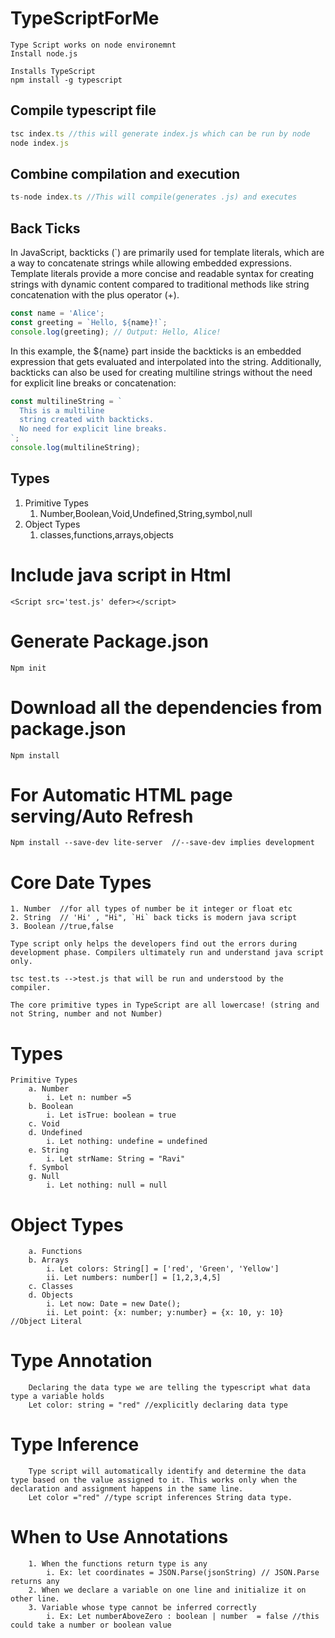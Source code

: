 # TypeScriptForMe
    Type Script works on node environemnt
    Install node.js

    Installs TypeScript
    npm install -g typescript 
## Compile typescript file 
```typescript
tsc index.ts //this will generate index.js which can be run by node
node index.js
```
## Combine compilation and execution
```typescript
ts-node index.ts //This will compile(generates .js) and executes
```
## Back Ticks
In JavaScript, backticks (`) are primarily used for template literals, which are a way to concatenate strings while allowing embedded expressions. Template literals provide a more concise and readable syntax for creating strings with dynamic content compared to traditional methods like string concatenation with the plus operator (+).
```javascript
const name = 'Alice';
const greeting = `Hello, ${name}!`;
console.log(greeting); // Output: Hello, Alice!
```
In this example, the ${name} part inside the backticks is an embedded expression that gets evaluated and interpolated into the string.
Additionally, backticks can also be used for creating multiline strings without the need for explicit line breaks or concatenation:
```javascript
const multilineString = `
  This is a multiline
  string created with backticks.
  No need for explicit line breaks.
`;
console.log(multilineString);
```
## Types
1. Primitive Types
   1. Number,Boolean,Void,Undefined,String,symbol,null
2. Object Types
   1. classes,functions,arrays,objects
      
# Include java script in Html
    <Script src='test.js' defer></script> 

# Generate Package.json
    Npm init

# Download all the dependencies from package.json
    Npm install

# For Automatic HTML page serving/Auto Refresh

    Npm install --save-dev lite-server  //--save-dev implies development

# Core Date Types
	1. Number  //for all types of number be it integer or float etc
	2. String  // 'Hi' , "Hi", `Hi` back ticks is modern java script 
	3. Boolean //true,false

    Type script only helps the developers find out the errors during development phase. Compilers ultimately run and understand java script only.

    tsc test.ts -->test.js that will be run and understood by the compiler.

    The core primitive types in TypeScript are all lowercase! (string and not String, number and not Number)

# Types
	Primitive Types
		a. Number
			i. Let n: number =5
		b. Boolean
			i. Let isTrue: boolean = true
		c. Void
		d. Undefined
			i. Let nothing: undefine = undefined
		e. String 
			i. Let strName: String = "Ravi"
		f. Symbol
		g. Null
			i. Let nothing: null = null 
		
# Object Types
		a. Functions
		b. Arrays
			i. Let colors: String[] = ['red', 'Green', 'Yellow']
			ii. Let numbers: number[] = [1,2,3,4,5]
		c. Classes
		d. Objects
			i. Let now: Date = new Date();
			ii. Let point: {x: number; y:number} = {x: 10, y: 10}  //Object Literal
# Type Annotation 
		Declaring the data type we are telling the typescript what data type a variable holds
		Let color: string = "red" //explicitly declaring data type
# Type Inference 
		Type script will automatically identify and determine the data type based on the value assigned to it. This works only when the declaration and assignment happens in the same line.
		Let color ="red" //type script inferences String data type. 

# When to Use Annotations
		1. When the functions return type is any
			i. Ex: let coordinates = JSON.Parse(jsonString) // JSON.Parse returns any
		2. When we declare a variable on one line and initialize it on other line.
		3. Variable whose type cannot be inferred correctly 
			i. Ex: Let numberAboveZero : boolean | number  = false //this could take a number or boolean value
